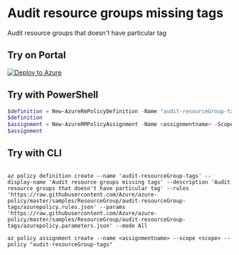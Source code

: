 # Audit resource groups missing tags

Audit resource groups that doesn't have particular tag

## Try on Portal

[![Deploy to Azure](http://azuredeploy.net/deploybutton.png)](https://portal.azure.com/#blade/Microsoft_Azure_Policy/CreatePolicyDefinitionBlade/uri/https%3A%2F%2Fraw.githubusercontent.com%2FAzure%2Fazure-policy%2Fmaster%2Fsamples%2FResourceGroup%2Faudit-resourceGroup-tags%2Fazurepolicy.json)

## Try with PowerShell

````powershell
$definition = New-AzureRmPolicyDefinition -Name "audit-resourceGroup-tags" -DisplayName "Audit resource groups missing tags" -description "Audit resource groups that doesn't have particular tag" -Policy 'https://raw.githubusercontent.com/Azure/azure-policy/master/samples/ResourceGroup/audit-resourceGroup-tags/azurepolicy.rules.json' -Parameter 'https://raw.githubusercontent.com/Azure/azure-policy/master/samples/ResourceGroup/audit-resourceGroup-tags/azurepolicy.parameters.json' -Mode All
$definition
$assignment = New-AzureRMPolicyAssignment -Name <assignmentname> -Scope <scope>  -tagName <tagName> -PolicyDefinition $definition
$assignment 
````



## Try with CLI

````cli

az policy definition create --name 'audit-resourceGroup-tags' --display-name 'Audit resource groups missing tags' --description 'Audit resource groups that doesn't have particular tag' --rules 'https://raw.githubusercontent.com/Azure/azure-policy/master/samples/ResourceGroup/audit-resourceGroup-tags/azurepolicy.rules.json' --params 'https://raw.githubusercontent.com/Azure/azure-policy/master/samples/ResourceGroup/audit-resourceGroup-tags/azurepolicy.parameters.json' --mode All

az policy assignment create --name <assignmentname> --scope <scope> --policy "audit-resourceGroup-tags" 

````
